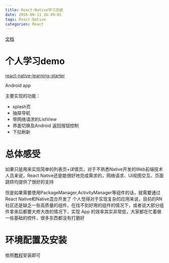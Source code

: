 ```yaml
---
title: React-Native学习总结
date: 2016-06-11 16:49:01
tags: React-Native
categories: React
---
```


[文档](https://facebook.github.io/react-native/docs/getting-started.html)

# 个人学习demo
[react-native-learning-starter](https://github.com/xieQin/react-native-learning-starter)

Android app

主要实现的功能：
- splash页
- 抽屉导航
- 带网络请求的ListView
- 界面切换及Android 返回按钮控制
- 下拉刷新

# 总体感受
如果只是用来实现简单的列表页+详情页，对于不熟悉Native开发的Web前端技术人员来说，React Native还是能很好地完成需求的，网络请求、UI视图交互、页面跳转均提供了很好的支持

但是如果需要使用PackageManager,ActivityManager等组件的话，就需要通过React Native和Native混合开发了
个人觉得对于实现复杂的应用来说，目前的RN社区还是缺乏一些高质量的组件，在找不到好用的组件的情况下，或者说大部分组件拿来后都要大修大改的情况下，实现 App 的效率其实非常低，大家都在忙着做一些基础的控件，很多东西都没有打磨好

# 环境配置及安装
依照[教程](https://facebook.github.io/react-native/docs/getting-started.html)安装即可
